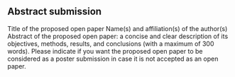 Abstract submission
---

Title of the proposed open paper
Name(s) and affiliation(s) of the author(s)
Abstract of the proposed open paper: a concise and clear description of its
objectives, methods, results, and conclusions (with a maximum of 300 words).
Please indicate if you want the proposed open paper to be considered as a
poster submission in case it is not accepted as an open paper.
